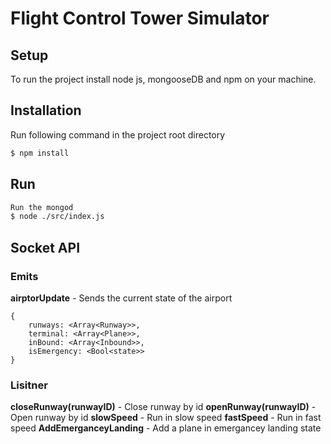 # Flight Control Tower Simulator

## Setup
To run the project install node js, mongooseDB and npm on your machine.


## Installation
Run following command in the project root directory
 
```sh
$ npm install
```

## Run

```sh
Run the mongod
$ node ./src/index.js
```


## Socket API

### Emits

**airptorUpdate** - Sends the current state of the airport
```
{
    runways: <Array<Runway>>,
    terminal: <Array<Plane>>,
    inBound: <Array<Inbound>>,
    isEmergency: <Bool<state>>
}
```

### Lisitner

**closeRunway(runwayID)** - Close runway by id
**openRunway(runwayID)** - Open runway by id
**slowSpeed** - Run in slow speed
**fastSpeed** - Run in fast speed
**AddEmerganceyLanding** - Add a plane in emergancey landing state



